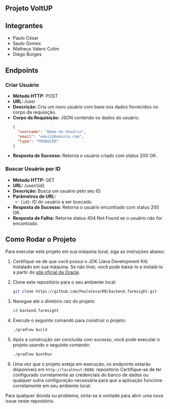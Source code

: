 ## Projeto VoltUP

## Integrantes
- Paulo César
- Saulo Gomes
- Matheus Valero Colim
- Diego Borges


## Endpoints

### Criar Usuário

- **Método HTTP:** POST
- **URL:** /user
- **Descrição:** Cria um novo usuário com base nos dados fornecidos no corpo da requisição.
- **Corpo da Requisição:** JSON contendo os dados do usuário.
  ```json
  {
    "username": "Nome do Usuário",
    "email": "email@dominio.com",
    "type": "PRODUCER"
  }
  ```
- **Resposta de Sucesso:** Retorna o usuário criado com status 200 OK.

### Buscar Usuário por ID

- **Método HTTP:** GET
- **URL:** /user/{id}
- **Descrição:** Busca um usuário pelo seu ID.
- **Parâmetros de URL:**
    - `{id}`: ID do usuário a ser buscado.
- **Resposta de Sucesso:** Retorna o usuário encontrado com status 200 OK.
- **Resposta de Falha:** Retorna status 404 Not Found se o usuário não for encontrado.

## Como Rodar o Projeto

Para executar este projeto em sua máquina local, siga as instruções abaixo:

1. Certifique-se de que você possui o JDK (Java Development Kit) instalado em sua máquina. Se não tiver, você pode baixá-lo e instalá-lo a partir do [site oficial da Oracle](https://www.oracle.com/java/technologies/javase-jdk11-downloads.html).

2. Clone este repositório para o seu ambiente local:

   ```bash
   git clone https://github.com/PauloCesarRR/backend.farmsight.git
   ```

3. Navegue até o diretório raiz do projeto:

   ```bash
   cd backend.farmsight
   ```

4. Execute o seguinte comando para construir o projeto:

   ```bash
   ./gradlew build
   ```

5. Após a construção ser concluída com sucesso, você pode executar o projeto usando o seguinte comando:

   ```bash
   ./gradlew bootRun
   ```

6. Uma vez que o projeto esteja em execução, os endpoints estarão disponíveis em `http://localhost:8080`.
repositorio
Certifique-se de ter configurado corretamente as credenciais do banco de dados ou qualquer outra configuração necessária para que a aplicação funcione corretamente em seu ambiente local.

Para qualquer dúvida ou problema, sinta-se à vontade para abrir uma nova issue neste repositório.